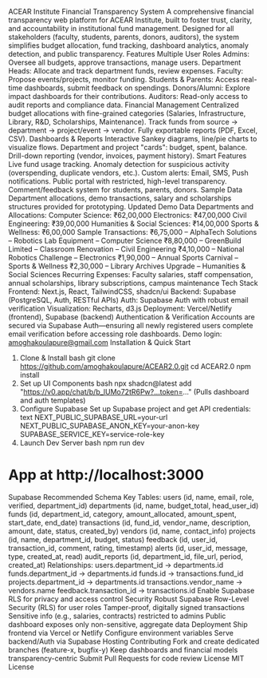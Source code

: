 ACEAR Institute Financial Transparency System
A comprehensive financial transparency web platform for ACEAR Institute, built to foster trust, clarity, and accountability in institutional fund management. Designed for all stakeholders (faculty, students, parents, donors, auditors), the system simplifies budget allocation, fund tracking, dashboard analytics, anomaly detection, and public transparency.
Features
Multiple User Roles
Admins: Oversee all budgets, approve transactions, manage users.
Department Heads: Allocate and track department funds, review expenses.
Faculty: Propose events/projects, monitor funding.
Students & Parents: Access real-time dashboards, submit feedback on spendings.
Donors/Alumni: Explore impact dashboards for their contributions.
Auditors: Read-only access to audit reports and compliance data.
Financial Management
Centralized budget allocations with fine-grained categories (Salaries, Infrastructure, Library, R&D, Scholarships, Maintenance).
Track funds from source → department → project/event → vendor.
Fully exportable reports (PDF, Excel, CSV).
Dashboards & Reports
Interactive Sankey diagrams, line/pie charts to visualize flows.
Department and project "cards": budget, spent, balance.
Drill-down reporting (vendor, invoices, payment history).
Smart Features
Live fund usage tracking.
Anomaly detection for suspicious activity (overspending, duplicate vendors, etc.).
Custom alerts: Email, SMS, Push notifications.
Public portal with restricted, high-level transparency.
Comment/feedback system for students, parents, donors.
Sample Data
Department allocations, demo transactions, salary and scholarships structures provided for prototyping.
Updated Demo Data
Departments and Allocations:
Computer Science: ₹62,00,000
Electronics: ₹47,00,000
Civil Engineering: ₹39,00,000
Humanities & Social Sciences: ₹14,00,000
Sports & Wellness: ₹6,00,000
Sample Transactions:
₹6,75,000 – AlphaTech Solutions – Robotics Lab Equipment – Computer Science
₹8,80,000 – GreenBuild Limited – Classroom Renovation – Civil Engineering
₹4,10,000 – National Robotics Challenge – Electronics
₹1,90,000 – Annual Sports Carnival – Sports & Wellness
₹2,30,000 – Library Archives Upgrade – Humanities & Social Sciences
Recurring Expenses:
Faculty salaries, staff compensation, annual scholarships, library subscriptions, campus maintenance
Tech Stack
Frontend: Next.js, React, TailwindCSS, shadcn/ui
Backend: Supabase (PostgreSQL, Auth, RESTful APIs)
Auth: Supabase Auth with robust email verification
Visualization: Recharts, d3.js
Deployment: Vercel/Netlify (frontend), Supabase (backend)
Authentication & Verification
Accounts are secured via Supabase Auth—ensuring all newly registered users complete email verification before accessing role dashboards.
Demo login:
amoghakoulapure@gmail.com
Installation & Quick Start
1. Clone & Install
bash
git clone https://github.com/amoghakoulapure/ACEAR2.0.git
cd ACEAR2.0
npm install
2. Set up UI Components
bash
npx shadcn@latest add "https://v0.app/chat/b/b_lUMo72tR6Pw?...token=..."
(Pulls dashboard and auth templates)
3. Configure Supabase
Set up Supabase project and get API credentials:
text
NEXT_PUBLIC_SUPABASE_URL=your-url
NEXT_PUBLIC_SUPABASE_ANON_KEY=your-anon-key
SUPABASE_SERVICE_KEY=service-role-key
4. Launch Dev Server
bash
npm run dev
# App at http://localhost:3000
Supabase Recommended Schema
Key Tables:
users (id, name, email, role, verified, department_id)
departments (id, name, budget_total, head_user_id)
funds (id, department_id, category, amount_allocated, amount_spent, start_date, end_date)
transactions (id, fund_id, vendor_name, description, amount, date, status, created_by)
vendors (id, name, contact_info)
projects (id, name, department_id, budget, status)
feedback (id, user_id, transaction_id, comment, rating, timestamp)
alerts (id, user_id, message, type, created_at, read)
audit_reports (id, department_id, file_url, period, created_at)
Relationships:
users.department_id → departments.id
funds.department_id → departments.id
funds.id → transactions.fund_id
projects.department_id → departments.id
transactions.vendor_name → vendors.name
feedback.transaction_id → transactions.id
Enable Supabase RLS for privacy and access control
Security
Robust Supabase Row-Level Security (RLS) for user roles
Tamper-proof, digitally signed transactions
Sensitive info (e.g., salaries, contracts) restricted to admins
Public dashboard exposes only non-sensitive, aggregate data
Deployment
Ship frontend via Vercel or Netlify
Configure environment variables
Serve backend/Auth via Supabase Hosting
Contributing
Fork and create dedicated branches (feature-x, bugfix-y)
Keep dashboards and financial models transparency-centric
Submit Pull Requests for code review
License
MIT License
